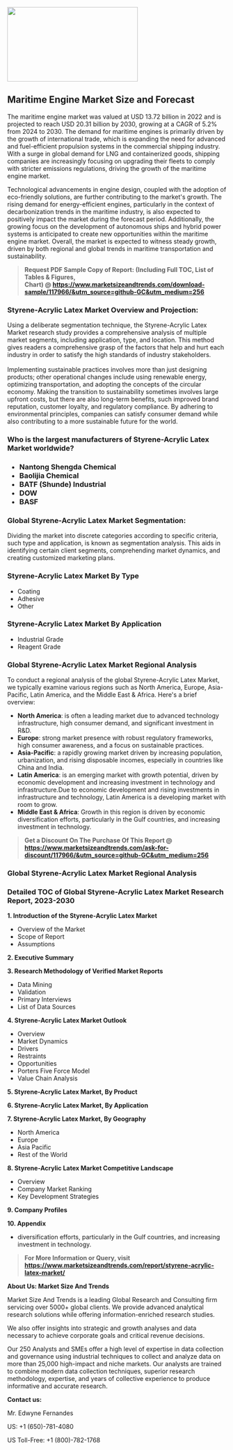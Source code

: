 <p><img class="alignnone size-medium wp-image-20088" src="https://ffe5etoiles.com/wp-content/uploads/2024/12/MST1-300x171.png" alt="" width="300" height="171" /></p><h2>Maritime Engine Market Size and Forecast</h2><p>The maritime engine market was valued at USD 13.72 billion in 2022 and is projected to reach USD 20.31 billion by 2030, growing at a CAGR of 5.2% from 2024 to 2030. The demand for maritime engines is primarily driven by the growth of international trade, which is expanding the need for advanced and fuel-efficient propulsion systems in the commercial shipping industry. With a surge in global demand for LNG and containerized goods, shipping companies are increasingly focusing on upgrading their fleets to comply with stricter emissions regulations, driving the growth of the maritime engine market.</p><p>Technological advancements in engine design, coupled with the adoption of eco-friendly solutions, are further contributing to the market's growth. The rising demand for energy-efficient engines, particularly in the context of decarbonization trends in the maritime industry, is also expected to positively impact the market during the forecast period. Additionally, the growing focus on the development of autonomous ships and hybrid power systems is anticipated to create new opportunities within the maritime engine market. Overall, the market is expected to witness steady growth, driven by both regional and global trends in maritime transportation and sustainability.</p></p><blockquote id="" class=""><strong>Request PDF Sample Copy of Report: (Including Full TOC, List of Tables &amp; Figures, Chart)&nbsp;@&nbsp;<strong><a href="https://www.marketsizeandtrends.com/download-sample/117966/&utm_source=github-GC&utm_medium=256" target="_blank">https://www.marketsizeandtrends.com/download-sample/117966/&utm_source=github-GC&utm_medium=256</a></strong></strong></blockquote><h3 id="" class="">Styrene-Acrylic Latex Market&nbsp;Overview and Projection:</h3><p id="" class="">Using a deliberate segmentation technique, the Styrene-Acrylic Latex Market research study provides a comprehensive analysis of multiple market segments, including application, type, and location. This method gives readers a comprehensive grasp of the factors that help and hurt each industry in order to satisfy the high standards of industry stakeholders. <br /> <br />Implementing sustainable practices involves more than just designing products; other operational changes include using renewable energy, optimizing transportation, and adopting the concepts of the circular economy. Making the transition to sustainability sometimes involves large upfront costs, but there are also long-term benefits, such improved brand reputation, customer loyalty, and regulatory compliance. By adhering to environmental principles, companies can satisfy consumer demand while also contributing to a more sustainable future for the world.</p><h3 id="" class="">Who is the largest manufacturers of&nbsp;Styrene-Acrylic Latex Market worldwide?</h3><h3 class=""><p><ul><li>Nantong Shengda Chemical </li><li> Baolijia Chemical </li><li> BATF (Shunde) Industrial </li><li> DOW </li><li> BASF</li></ul></p></h3><h3 id="" class="">Global&nbsp;Styrene-Acrylic Latex Market Segmentation:</h3><p id="" class="">Dividing the market into discrete categories according to specific criteria, such type and application, is known as segmentation analysis. This aids in identifying certain client segments, comprehending market dynamics, and creating customized marketing plans.</p><h3 id="" class="">Styrene-Acrylic Latex Market&nbsp;By Type</h3><p><p><ul><li>Coating </li><li> Adhesive </li><li> Other</p></li></ul></p></p><h3 id="" class="">Styrene-Acrylic Latex Market&nbsp;By Application</h3><p class=""><p><ul><li>Industrial Grade </li><li> Reagent Grade</li></ul></p></p><h3 id="" class="">Global Styrene-Acrylic Latex Market Regional Analysis</h3><p id="" class="">To conduct a regional analysis of the global Styrene-Acrylic Latex Market, we typically examine various regions such as North America, Europe, Asia-Pacific, Latin America, and the Middle East &amp; Africa. Here's a brief overview:</p><ul><li><strong>North America</strong>: is often a leading market due to advanced technology infrastructure, high consumer demand, and significant investment in R&amp;D.</li><li><strong>Europe</strong>: strong market presence with robust regulatory frameworks, high consumer awareness, and a focus on sustainable practices.</li><li><strong>Asia-Pacific</strong>: a rapidly growing market driven by increasing population, urbanization, and rising disposable incomes, especially in countries like China and India.</li><li><strong>Latin America</strong>: is an emerging market with growth potential, driven by economic development and increasing investment in technology and infrastructure.Due to economic development and rising investments in infrastructure and technology, Latin America is a developing market with room to grow.</li><li><strong>Middle East &amp; Africa</strong>: Growth in this region is driven by economic diversification efforts, particularly in the Gulf countries, and increasing investment in technology.</li></ul><blockquote id="" class=""><strong>Get a Discount On The Purchase Of This Report @ <strong><a href="https://www.marketsizeandtrends.com/ask-for-discount/117966/&utm_source=github-GC&utm_medium=256" target="_blank">https://www.marketsizeandtrends.com/ask-for-discount/117966/&utm_source=github-GC&utm_medium=256</a></strong></strong></blockquote><h3 id="" class="">Global Styrene-Acrylic Latex Market Regional Analysis</h3><h3 id="" class="">Detailed TOC of Global Styrene-Acrylic Latex Market Research Report, 2023-2030</h3><p id="" class=""><strong>1. Introduction of the Styrene-Acrylic Latex Market</strong></p><ul><li>Overview of the Market</li><li>Scope of Report</li><li>Assumptions</li></ul><p id="" class=""><strong>2. Executive Summary</strong></p><p id="" class=""><strong>3. Research Methodology of Verified Market Reports</strong></p><ul><li>Data Mining</li><li>Validation</li><li>Primary Interviews</li><li>List of Data Sources</li></ul><p id="" class=""><strong>4. Styrene-Acrylic Latex Market Outlook</strong></p><ul><li>Overview</li><li>Market Dynamics</li><li>Drivers</li><li>Restraints</li><li>Opportunities</li><li>Porters Five Force Model</li><li>Value Chain Analysis</li></ul><p id="" class=""><strong>5. Styrene-Acrylic Latex Market, By Product</strong></p><p id="" class=""><strong>6. Styrene-Acrylic Latex Market, By Application</strong></p><p id="" class=""><strong>7. Styrene-Acrylic Latex Market, By Geography</strong></p><ul><li>North America</li><li>Europe</li><li>Asia Pacific</li><li>Rest of the World</li></ul><p id="" class=""><strong>8. Styrene-Acrylic Latex Market Competitive Landscape</strong></p><ul><li>Overview</li><li>Company Market Ranking</li><li>Key Development Strategies</li></ul><p id="" class=""><strong>9. Company Profiles</strong></p><p id="" class=""><strong>10. Appendix</strong></p><ul><li>diversification efforts, particularly in the Gulf countries, and increasing investment in technology.</li></ul><blockquote id="" class=""><strong>For More Information or Query, visit <strong><strong><a href="https://www.marketsizeandtrends.com/report/styrene-acrylic-latex-market/" target="_blank">https://www.marketsizeandtrends.com/report/styrene-acrylic-latex-market/</a></strong></strong></strong></blockquote><p id="" class=""><strong>About Us: Market Size And Trends</strong></p><p id="" class="">Market Size And Trends is a leading Global Research and Consulting firm servicing over 5000+ global clients. We provide advanced analytical research solutions while offering information-enriched research studies.</p><p id="" class="">We also offer insights into strategic and growth analyses and data necessary to achieve corporate goals and critical revenue decisions.</p><p id="" class="">Our 250 Analysts and SMEs offer a high level of expertise in data collection and governance using industrial techniques to collect and analyze data on more than 25,000 high-impact and niche markets. Our analysts are trained to combine modern data collection techniques, superior research methodology, expertise, and years of collective experience to produce informative and accurate research.</p><p id="" class=""><strong>Contact us:</strong></p><p id="" class="">Mr. Edwyne Fernandes</p><p id="" class="">US: +1 (650)-781-4080</p><p id="" class="">US Toll-Free: +1 (800)-782-1768</p>

